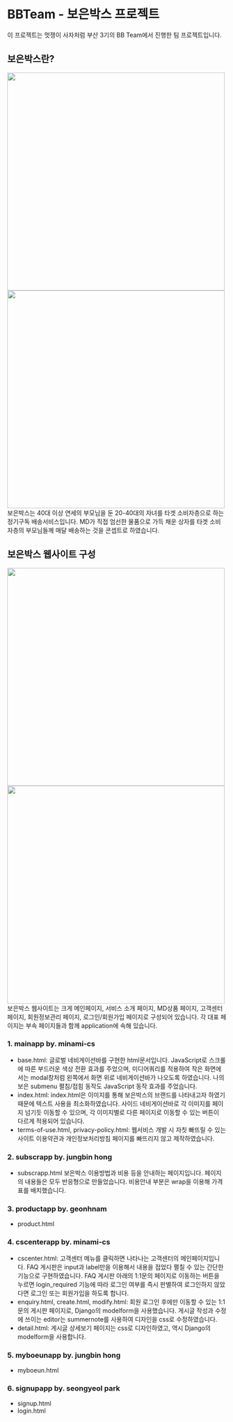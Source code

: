 # BBTeam - 보은박스 프로젝트
이 프로젝트는 멋쟁이 사자처럼 부산 3기의 BB Team에서 진행한 팀 프로젝트입니다.

## 보은박스란?
<div>
  <img src="https://user-images.githubusercontent.com/66506477/103867713-290add00-510b-11eb-83de-a47ca7cb61d0.jpg" width="500px" />
  <img src="https://user-images.githubusercontent.com/66506477/103867718-2ad4a080-510b-11eb-8fd2-ebe1a67d2969.jpg" width="500px" />
</div>
보은박스는 40대 이상 연세의 부모님을 둔 20-40대의 자녀를 타겟 소비자층으로 하는 정기구독 배송서비스입니다.
MD가 직접 엄선한 물품으로 가득 채운 상자를 타겟 소비자층의 부모님들께 매달 배송하는 것을 콘셉트로 하였습니다.

## 보은박스 웹사이트 구성
<div>
  <img src="https://user-images.githubusercontent.com/66506477/103867720-2ad4a080-510b-11eb-95f9-857c2b7fc579.jpg" width="500px" />
  <img src="https://user-images.githubusercontent.com/66506477/103867721-2b6d3700-510b-11eb-9245-5dea6b438476.jpg" width="500px" />
</div>
보은박스 웹사이트는 크게 메인페이지, 서비스 소개 페이지, MD상품 페이지, 고객센터 페이지, 회원정보관리 페이지, 로그인/회원가입 페이지로 구성되어 있습니다.
각 대표 페이지는 부속 페이지들과 함께 application에 속해 있습니다.

### 1. mainapp by. minami-cs
- base.html: 
글로벌 네비게이션바를 구현한 html문서입니다.
JavaScript로 스크롤에 따른 부드러운 색상 전환 효과를 주었으며, 미디어쿼리를 적용하여 작은 화면에서는 modal창처럼 왼쪽에서 화면 위로 네비게이션바가 나오도록 하였습니다.
나의보은 submenu 펼침/접힘 동작도 JavaScript 동작 효과를 주었습니다.
- index.html: 
index.html은 이미지를 통해 보은박스의 브랜드를 나타내고자 하였기 때문에 텍스트 사용을 최소화하였습니다.
사이드 네비게이션바로 각 이미지를 페이지 넘기듯 이동할 수 있으며, 각 이미지별로 다른 페이지로 이동할 수 있는 버튼이 다르게 적용되어 있습니다.
- terms-of-use.html, privacy-policy.html: 
웹서비스 개발 시 자칫 빠뜨릴 수 있는 사이트 이용약관과 개인정보처리방침 페이지를 빠뜨리지 않고 제작하였습니다.

### 2. subscrapp by. jungbin hong
- subscrapp.html
보은박스 이용방법과 비용 등을 안내하는 페이지입니다.
페이지의 내용들은 모두 반응형으로 만들었습니다.
비용안내 부분은 wrap을 이용해 가격표를 배치했습니다.

### 3. productapp by. geonhnam
- product.html

### 4. cscenterapp by. minami-cs
- cscenter.html:
고객센터 메뉴를 클릭하면 나타나는 고객센터의 메인페이지입니다.
FAQ 게시판은 input과 label만을 이용해서 내용을 접었다 펼칠 수 있는 간단한 기능으로 구현하였습니다.
FAQ 게시판 아래의 1:1문의 페이지로 이동하는 버튼을 누르면 login_required 기능에 따라 로그인 여부를 즉시 판별하여 로그인하지 않았다면 로그인 또는 회원가입을 하도록 합니다.
- enquiry.html, create.html, modify.html: 
회원 로그인 후에만 이동할 수 있는 1:1문의 게시판 페이지로, Django의 modelform을 사용했습니다.
게시글 작성과 수정에 쓰이는 editor는 summernote를 사용하여 디자인을 css로 수정하였습니다.
- detail.html: 
게시글 상세보기 페이지는 css로 디자인하였고, 역시 Django의 modelform을 사용합니다.

### 5. myboeunapp by. jungbin hong
- myboeun.html


### 6. signupapp by. seongyeol park
- signup.html
- login.html
